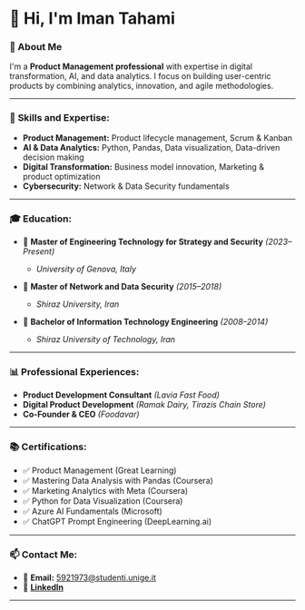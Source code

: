 # 👋 Hi, I'm Iman Tahami 

### 🚀 About Me
I'm a **Product Management professional** with expertise in digital transformation, AI, and data analytics. I focus on building user-centric products by combining analytics, innovation, and agile methodologies.

---

### 🔧 **Skills and Expertise:**
- **Product Management:** Product lifecycle management, Scrum & Kanban
- **AI & Data Analytics:** Python, Pandas, Data visualization, Data-driven decision making
- **Digital Transformation:** Business model innovation, Marketing & product optimization
- **Cybersecurity:** Network & Data Security fundamentals

---

### 🎓 **Education:**
- 🎯 **Master of Engineering Technology for Strategy and Security** *(2023–Present)*
  - *University of Genova, Italy*

- 🎯 **Master of Network and Data Security** *(2015–2018)*
  - *Shiraz University, Iran*

- 🎯 **Bachelor of Information Technology Engineering** *(2008–2014)*
  - *Shiraz University of Technology, Iran*

---

### 📊 **Professional Experiences:**
- **Product Development Consultant** *(Lavia Fast Food)*
- **Digital Product Development** *(Ramak Dairy, Tirazis Chain Store)*
- **Co-Founder & CEO** *(Foodavar)*

---

### 📚 **Certifications:**
- ✅ Product Management (Great Learning)
- ✅ Mastering Data Analysis with Pandas (Coursera)
- ✅ Marketing Analytics with Meta (Coursera)
- ✅ Python for Data Visualization (Coursera)
- ✅ Azure AI Fundamentals (Microsoft)
- ✅ ChatGPT Prompt Engineering (DeepLearning.ai)

---

### 📫 **Contact Me:**
- 📧 **Email:** [5921973@studenti.unige.it](mailto:5921973@studenti.unige.it)
- 🔗 [**LinkedIn**](https://www.linkedin.com/in/itahami)

---
